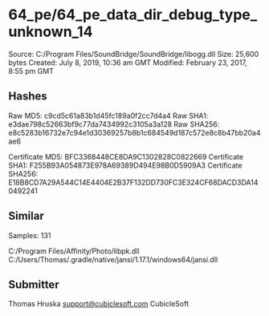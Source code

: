 64_pe/64_pe_data_dir_debug_type_unknown_14
==========================================

Source:  C:/Program Files/SoundBridge/SoundBridge/libogg.dll
Size:  25,600 bytes
Created:  July 8, 2019, 10:36 am GMT
Modified:  February 23, 2017, 8:55 pm GMT

Hashes
------

Raw MD5:  c9cd5c61a83b1d45fc189a0f2cc7d4a4
Raw SHA1:  e3dae798c52663bf9c77da7434992c3105a3a128
Raw SHA256:  e8c5283b16732e7c94e1d30369257b8b1c684549d187c572e8c8b47bb20a4ae6

Certificate MD5:  BFC3368448CE8DA9C1302828C0822669
Certificate SHA1:  F255B93A054873E978A69389D494E98B0D5909A3
Certificate SHA256:  E18B8CD7A29A544C14E4404E2B37F132DD730FC3E324CF68DACD3DA140492241

Similar
-------

Samples:  131

C:/Program Files/Affinity/Photo/libpk.dll
C:/Users/Thomas/.gradle/native/jansi/1.17.1/windows64/jansi.dll

Submitter
---------

Thomas Hruska
support@cubiclesoft.com
CubicleSoft
